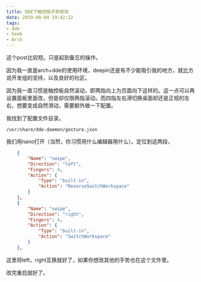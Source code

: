 ```yaml
---
title: DDE下触控板手势修改
date: 2019-08-04 19:42:22
tags:
- dde
- Geek
- Arch
---
```


这个post比较短。只是起到备忘的操作。

因为我一直是arch+dde的使用环境，deepin还是有不少能吸引我的地方，就比方说开发组的坚持，以及良好的社区。

因为我一直习惯是触控板自然滚动，即两指向上为页面向下这样的。这一点可以再设置面板里面改，但是却仅限两指滚动。而四指左右滑切换桌面却还是正规的左右，想要变成自然滑动，需要额外做一下配置。

<!--more-->

我找到了配置文件目录。
```
/usr/share/dde-daemon/gesture.json 
```
我们用nano打开（当然，你习惯用什么编辑器用什么）。定位到这两段，
```json
    {
        "Name": "swipe",
        "Direction": "left",
        "Fingers": 4,
        "Action": {
            "Type": "built-in",
            "Action": "ReverseSwitchWorkspace"
        }
    },
    {
        "Name": "swipe",
        "Direction": "right",
        "Fingers": 4,
        "Action": {
            "Type": "built-in",
            "Action": "SwitchWorkspace"
        }
    },
```

这里将left，right互换就好了，如果你想改其他的手势也在这个文件里。

改完重启就好了。